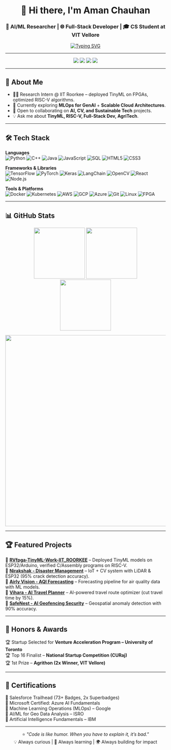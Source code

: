 <div align="center">
  
# 👋 Hi there, I'm **Aman Chauhan**  
### 🚀 AI/ML Researcher | 🌐 Full-Stack Developer | 🎓 CS Student at VIT Vellore  

[![Typing SVG](https://readme-typing-svg.herokuapp.com?font=Fira+Code&pause=1000&color=36BCF7&center=true&vCenter=true&width=600&lines=Passionate+about+AI+%26+ML+Innovation;Building+Scalable+Cloud+%26+Full-Stack+Solutions;Exploring+TinyML+%26+Hardware-Software+Co-design;Open-Source+Contributor+%7C+Lifelong+Learner)](https://git.io/typing-svg)

</div>

---

<p align="center">
<a href="https://amanchauhan.vercel.app"><img src="https://img.shields.io/badge/Portfolio-000000?style=for-the-badge&logo=vercel&logoColor=white"/></a>
<a href="https://www.linkedin.com/in/aman-chauhan-128552256"><img src="https://img.shields.io/badge/LinkedIn-0077B5?style=for-the-badge&logo=linkedin&logoColor=white"/></a>
<a href="https://www.salesforce.com/trailblazer/aman-chauhan-786"><img src="https://img.shields.io/badge/Salesforce-00A1E0?style=for-the-badge&logo=salesforce&logoColor=white"/></a>
<a href="mailto:aman.chauhan2022@vitstudent.ac.in"><img src="https://img.shields.io/badge/Gmail-D14836?style=for-the-badge&logo=gmail&logoColor=white"/></a>
</p>

---

## 🚀 About Me  
- 🧑‍💻 Research Intern @ IIT Roorkee – deployed TinyML on FPGAs, optimized RISC-V algorithms.  
- 🌱 Currently exploring **MLOps for GenAI** + **Scalable Cloud Architectures**.  
- 🤝 Open to collaborating on **AI, CV, and Sustainable Tech** projects.  
- 💡 Ask me about **TinyML, RISC-V, Full-Stack Dev, AgriTech**.  

---

## 🛠️ Tech Stack  

**Languages**  
![Python](https://img.shields.io/badge/Python-3776AB?style=for-the-badge&logo=python&logoColor=white)
![C++](https://img.shields.io/badge/C%2B%2B-00599C?style=for-the-badge&logo=c%2B%2B&logoColor=white)
![Java](https://img.shields.io/badge/Java-ED8B00?style=for-the-badge&logo=openjdk&logoColor=white)
![JavaScript](https://img.shields.io/badge/JavaScript-F7DF1E?style=for-the-badge&logo=javascript&logoColor=black)
![SQL](https://img.shields.io/badge/SQL-4479A1?style=for-the-badge&logo=mysql&logoColor=white)
![HTML5](https://img.shields.io/badge/HTML5-E34F26?style=for-the-badge&logo=html5&logoColor=white)
![CSS3](https://img.shields.io/badge/CSS3-1572B6?style=for-the-badge&logo=css3&logoColor=white)

**Frameworks & Libraries**  
![TensorFlow](https://img.shields.io/badge/TensorFlow-FF6F00?style=for-the-badge&logo=tensorflow&logoColor=white)
![PyTorch](https://img.shields.io/badge/PyTorch-EE4C2C?style=for-the-badge&logo=pytorch&logoColor=white)
![Keras](https://img.shields.io/badge/Keras-D00000?style=for-the-badge&logo=keras&logoColor=white)
![LangChain](https://img.shields.io/badge/LangChain-000?style=for-the-badge&logo=langchain&logoColor=white)
![OpenCV](https://img.shields.io/badge/OpenCV-5C3EE8?style=for-the-badge&logo=opencv&logoColor=white)
![React](https://img.shields.io/badge/React-20232A?style=for-the-badge&logo=react&logoColor=61DAFB)
![Node.js](https://img.shields.io/badge/Node.js-339933?style=for-the-badge&logo=nodedotjs&logoColor=white)

**Tools & Platforms**  
![Docker](https://img.shields.io/badge/Docker-2496ED?style=for-the-badge&logo=docker&logoColor=white)
![Kubernetes](https://img.shields.io/badge/Kubernetes-326CE5?style=for-the-badge&logo=kubernetes&logoColor=white)
![AWS](https://img.shields.io/badge/Amazon_AWS-232F3E?style=for-the-badge&logo=amazon-aws&logoColor=white)
![GCP](https://img.shields.io/badge/Google_Cloud-4285F4?style=for-the-badge&logo=google-cloud&logoColor=white)
![Azure](https://img.shields.io/badge/Azure-0089D6?style=for-the-badge&logo=microsoft-azure&logoColor=white)
![Git](https://img.shields.io/badge/Git-F05032?style=for-the-badge&logo=git&logoColor=white)
![Linux](https://img.shields.io/badge/Linux-FCC624?style=for-the-badge&logo=linux&logoColor=black)
![FPGA](https://img.shields.io/badge/FPGA-151A3A?style=for-the-badge&logo=xilinx&logoColor=white)

---

## 📊 GitHub Stats  

<p align="center">
<img src="https://github-readme-stats.vercel.app/api?username=amanchauhan786&show_icons=true&theme=radical&include_all_commits=true&count_private=true" height="160px"/>
<img src="https://github-readme-streak-stats.herokuapp.com?user=amanchauhan786&theme=radical&hide_border=false" height="160px"/>
<br/>
<img src="https://github-readme-stats.vercel.app/api/top-langs/?username=amanchauhan786&layout=compact&langs_count=8&theme=radical" height="160px"/>
</p>

<p align="center">
  <img src="https://i.giphy.com/media/qgQUggAC3Pfv687qPC/giphy.webp" width="600" />
</p>


---

## 🏆 Featured Projects  

🔹 **[RVfpga-TinyML-Work-IIT_ROORKEE](#)** – Deployed TinyML models on ESP32/Arduino, verified C/Assembly programs on RISC-V.  
🔹 **[Nirakshak - Disaster Management](#)** – IoT + CV system with LiDAR & ESP32 (95% crack detection accuracy).  
🔹 **[Airly Vision - AQI Forecasting](#)** – Forecasting pipeline for air quality data with ML models.  
🔹 **[Vihara - AI Travel Planner](#)** – AI-powered travel route optimizer (cut travel time by 15%).  
🔹 **[SafeNest - AI Geofencing Security](#)** – Geospatial anomaly detection with 90% accuracy.  

---

## 🏅 Honors & Awards  
🏆 Startup Selected for **Venture Acceleration Program – University of Toronto**  
🏆 Top 16 Finalist – **National Startup Competition (CURaj)**  
🏆 1st Prize – **Agrithon (2x Winner, VIT Vellore)**  

---

## 📜 Certifications  
📌 Salesforce Trailhead (73+ Badges, 2x Superbadges)  
📌 Microsoft Certified: Azure AI Fundamentals  
📌 Machine Learning Operations (MLOps) – Google  
📌 AI/ML for Geo Data Analysis – ISRO  
📌 Artificial Intelligence Fundamentals – IBM  

---

<div align="center">
  
⭐ *"Code is like humor. When you have to explain it, it’s bad."*  
💡 Always curious | 🔬 Always learning | 🌍 Always building for impact  

</div>
